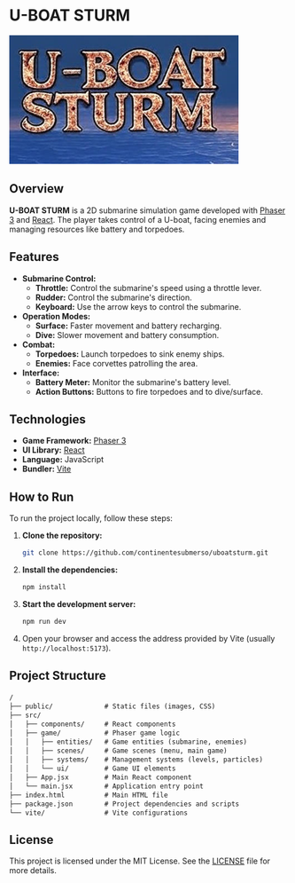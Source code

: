# U-BOAT STURM

![U-BOAT STURM](./public/assets/titulo.png)

## Overview

**U-BOAT STURM** is a 2D submarine simulation game developed with [Phaser 3](https://phaser.io/) and [React](https://react.dev/). The player takes control of a U-boat, facing enemies and managing resources like battery and torpedoes.

## Features

-   **Submarine Control:**
    -   **Throttle:** Control the submarine's speed using a throttle lever.
    -   **Rudder:** Control the submarine's direction.
    -   **Keyboard:** Use the arrow keys to control the submarine.
-   **Operation Modes:**
    -   **Surface:** Faster movement and battery recharging.
    -   **Dive:** Slower movement and battery consumption.
-   **Combat:**
    -   **Torpedoes:** Launch torpedoes to sink enemy ships.
    -   **Enemies:** Face corvettes patrolling the area.
-   **Interface:**
    -   **Battery Meter:** Monitor the submarine's battery level.
    -   **Action Buttons:** Buttons to fire torpedoes and to dive/surface.

## Technologies

-   **Game Framework:** [Phaser 3](https://phaser.io/)
-   **UI Library:** [React](https://react.dev/)
-   **Language:** JavaScript
-   **Bundler:** [Vite](https://vitejs.dev/)

## How to Run

To run the project locally, follow these steps:

1.  **Clone the repository:**

    ```bash
    git clone https://github.com/continentesubmerso/uboatsturm.git
    ```

2.  **Install the dependencies:**

    ```bash
    npm install
    ```

3.  **Start the development server:**

    ```bash
    npm run dev
    ```

4.  Open your browser and access the address provided by Vite (usually `http://localhost:5173`).

## Project Structure

```
/
├── public/             # Static files (images, CSS)
├── src/
│   ├── components/     # React components
│   ├── game/           # Phaser game logic
│   │   ├── entities/   # Game entities (submarine, enemies)
│   │   ├── scenes/     # Game scenes (menu, main game)
│   │   ├── systems/    # Management systems (levels, particles)
│   │   └── ui/         # Game UI elements
│   ├── App.jsx         # Main React component
│   └── main.jsx        # Application entry point
├── index.html          # Main HTML file
├── package.json        # Project dependencies and scripts
└── vite/               # Vite configurations
```

## License

This project is licensed under the MIT License. See the [LICENSE](LICENSE) file for more details.
